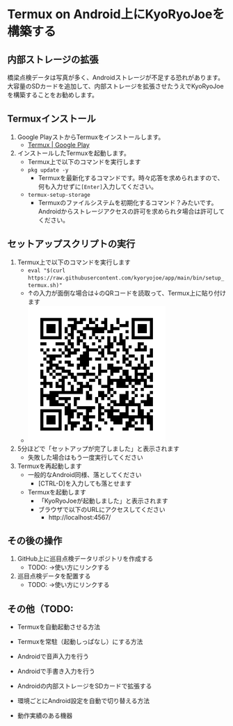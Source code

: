 Termux on Android上にKyoRyoJoeを構築する
========================================

内部ストレージの拡張
-------------------

橋梁点検データは写真が多く、Androidストレージが不足する恐れがあります。
大容量のSDカードを追加して、内部ストレージを拡張させたうえでKyoRyoJoeを構築することをお勧めします。


Termuxインストール
-------------

1. Google PlayストからTermuxをインストールします。
   * [Termux | Google Play](https://play.google.com/store/apps/details?id=com.termux)
1. インストールしたTermuxを起動します。
   * Termux上で以下のコマンドを実行します
   * `pkg update -y`
     * Termuxを最新化するコマンドです。時々応答を求められますので、何も入力せずに`[Enter]`入力してください。
   * `termux-setup-storage`
     * Termuxのファイルシステムを初期化するコマンド？みたいです。Androidからストレージアクセスの許可を求められタ場合は許可してください。


セットアップスクリプトの実行
-----------------

1. Termux上で以下のコマンドを実行します
   * `eval "$(curl https://raw.githubusercontent.com/kyoryojoe/app/main/bin/setup_termux.sh)"`
   * ↑の入力が面倒な場合は↓のQRコードを読取って、Termux上に貼り付けます
   * ![セットアップスクリプト](qrcode_setup_termux.png)
1. 5分ほどで「セットアップが完了しました」と表示されます
   * 失敗した場合はもう一度実行してください
1. Termuxを再起動します
   * 一般的なAndroid同様、落としてください
     * [CTRL-D]を入力しても落とせます
   * Termuxを起動します
     * 「KyoRyoJoeが起動しました」と表示されます
     * ブラウザで以下のURLにアクセスしてください
       *  http://localhost:4567/


その後の操作
------------

1. GitHub上に巡目点検データリポジトリを作成する
   * TODO: →使い方にリンクする
1. 巡目点検データを配置する
   * TODO: →使い方にリンクする


その他（TODO: 
-----

* Termuxを自動起動させる方法
* Termuxを常駐（起動しっぱなし）にする方法
* Androidで音声入力を行う
* Androidで手書き入力を行う
* Androidの内部ストレージをSDカードで拡張する
* 環境ごとにAndroid設定を自動で切り替える方法

* 動作実績のある機器
